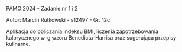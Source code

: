 PAMO 2024 - Zadanie nr 1 i 2

Autor: Marcin Rutkowski - s12497 - Gr. 12c

Aplikacja do obliczania indeksu BMI, liczenia zapotrzebowania kalorycznego w-g wzoru Benedicta-Harrisa oraz sugerująca przepisy kulinarne. 



